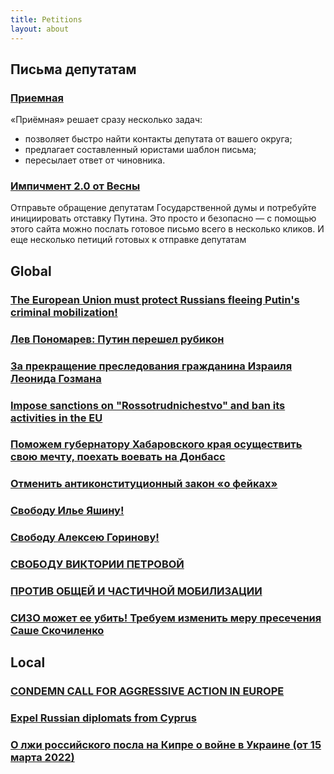 ```yaml
---
title: Petitions
layout: about
---
```

## Письма депутатам
### [Приемная](https://priemnaya.org/)
«Приёмная» решает сразу несколько задач:
* позволяет быстро найти контакты депутата от вашего округа;
* предлагает составленный юристами шаблон письма;
* пересылает ответ от чиновника.

### [Импичмент 2.0 от Весны](https://www.impeachment.digital/)
Отправьте обращение депутатам Государственной думы и потребуйте инициировать отставку Путина. Это просто и безопасно — с помощью этого сайта можно послать готовое письмо всего в несколько кликов.
И еще несколько петиций готовых к отправке депутатам

## Global
### [The European Union must protect Russians fleeing Putin's criminal mobilization!](https://www.change.org/p/the-european-union-must-protect-russians-fleeing-putin-s-criminal-mobilization)

### [Лев Пономарев: Путин перешел рубикон](https://www.change.org/p/%D0%BF%D1%83%D1%82%D0%B8%D0%BD-%D0%BF%D0%B5%D1%80%D0%B5%D1%88%D0%B5%D0%BB-%D1%80%D1%83%D0%B1%D0%B8%D0%BA%D0%BE%D0%BD)
### [За прекращение преследования гражданина Израиля Леонида Гозмана](https://www.change.org/p/%D0%B7%D0%B0-%D0%BF%D1%80%D0%B5%D0%BA%D1%80%D0%B0%D1%89%D0%B5%D0%BD%D0%B8%D0%B5-%D0%BF%D1%80%D0%B5%D1%81%D0%BB%D0%B5%D0%B4%D0%BE%D0%B2%D0%B0%D0%BD%D0%B8%D1%8F-%D0%B3%D1%80%D0%B0%D0%B6%D0%B4%D0%B0%D0%BD%D0%B8%D0%BD%D0%B0-%D0%B8%D0%B7%D1%80%D0%B0%D0%B8%D0%BB%D1%8F-%D0%BB%D0%B5%D0%BE%D0%BD%D0%B8%D0%B4%D0%B0-%D0%B3%D0%BE%D0%B7%D0%BC%D0%B0%D0%BD%D0%B0)
### [Impose sanctions on "Rossotrudnichestvo" and ban its activities in the EU](https://www.change.org/p/impose-sanctions-on-rossotrudnichestvo-and-ban-its-activities-in-the-eu)
### [Поможем губернатору Хабаровского края осуществить свою мечту, поехать воевать на Донбасс](https://www.change.org/p/%D0%BF%D0%BE%D0%BC%D0%BE%D0%B6%D0%B5%D0%BC-%D0%B3%D1%83%D0%B1%D0%B5%D1%80%D0%BD%D0%B0%D1%82%D0%BE%D1%80%D1%83-%D1%85%D0%B0%D0%B1%D0%B0%D1%80%D0%BE%D0%B2%D1%81%D0%BA%D0%BE%D0%B3%D0%BE-%D0%BA%D1%80%D0%B0%D1%8F-%D0%BE%D1%81%D1%83%D1%89%D0%B5%D1%81%D1%82%D0%B2%D0%B8%D1%82%D1%8C-%D1%81%D0%B2%D0%BE%D1%8E-%D0%BC%D0%B5%D1%87%D1%82%D1%83-%D0%BF%D0%BE%D0%B5%D1%85%D0%B0%D1%82%D1%8C-%D0%B2%D0%BE%D0%B5%D0%B2%D0%B0%D1%82%D1%8C-%D0%BD%D0%B0-%D0%B4%D0%BE%D0%BD%D0%B1%D0%B0%D1%81%D1%81)
### [Отменить антиконституционный закон «о фейках»](https://www.change.org/p/%D0%BE%D1%82%D0%BC%D0%B5%D0%BD%D0%B8%D1%82%D1%8C-%D0%B0%D0%BD%D1%82%D0%B8%D0%BA%D0%BE%D0%BD%D1%81%D1%82%D0%B8%D1%82%D1%83%D1%86%D0%B8%D0%BE%D0%BD%D0%BD%D1%8B%D0%B9-%D0%B7%D0%B0%D0%BA%D0%BE%D0%BD-%D0%BE-%D1%84%D0%B5%D0%B9%D0%BA%D0%B0%D1%85)
### [Свободу Илье Яшину!](https://www.change.org/p/%D1%81%D0%B2%D0%BE%D0%B1%D0%BE%D0%B4%D1%83-%D0%B8%D0%BB%D1%8C%D0%B5-%D1%8F%D1%88%D0%B8%D0%BD%D1%83-91f67d49-5603-4385-a238-9f844d3b6e67)
### [Свободу Алексею Горинову!](https://www.change.org/p/%D1%81%D0%B2%D0%BE%D0%B1%D0%BE%D0%B4%D1%83-%D0%B0%D0%BB%D0%B5%D0%BA%D1%81%D0%B5%D1%8E-%D0%B3%D0%BE%D1%80%D0%B8%D0%BD%D0%BE%D0%B2%D1%83)
### [СВОБОДУ ВИКТОРИИ ПЕТРОВОЙ](https://www.change.org/p/%D1%81%D0%B2%D0%BE%D0%B1%D0%BE%D0%B4%D1%83-%D0%B2%D0%B8%D0%BA%D1%82%D0%BE%D1%80%D0%B8%D0%B8-%D0%BF%D0%B5%D1%82%D1%80%D0%BE%D0%B2%D0%BE%D0%B9)
### [ПРОТИВ ОБЩЕЙ И ЧАСТИЧНОЙ МОБИЛИЗАЦИИ](https://www.change.org/p/%D0%BF%D1%80%D0%BE%D1%82%D0%B8%D0%B2-%D0%BE%D0%B1%D1%89%D0%B5%D0%B9-%D0%B8-%D1%87%D0%B0%D1%81%D1%82%D0%B8%D1%87%D0%BD%D0%BE%D0%B9-%D0%BC%D0%BE%D0%B1%D0%B8%D0%BB%D0%B8%D0%B7%D0%B0%D1%86%D0%B8%D0%B8)
### [СИЗО может ее убить! Требуем изменить меру пресечения Саше Скочиленко](https://www.change.org/p/%D1%81%D0%B8%D0%B7%D0%BE-%D0%BC%D0%BE%D0%B6%D0%B5%D1%82-%D0%B5%D0%B5-%D1%83%D0%B1%D0%B8%D1%82%D1%8C-%D1%82%D1%80%D0%B5%D0%B1%D1%83%D0%B5%D0%BC-%D0%B8%D0%B7%D0%BC%D0%B5%D0%BD%D0%B8%D1%82%D1%8C-%D0%BC%D0%B5%D1%80%D1%83-%D0%BF%D1%80%D0%B5%D1%81%D0%B5%D1%87%D0%B5%D0%BD%D0%B8%D1%8F-%D1%81%D0%B0%D1%88%D0%B5-%D1%81%D0%BA%D0%BE%D1%87%D0%B8%D0%BB%D0%B5%D0%BD%D0%BA%D0%BE)

## Local
### [CONDEMN CALL FOR AGGRESSIVE ACTION IN EUROPE](https://www.change.org/p/condemn-call-for-aggressive-action-in-europe)
### [Expel Russian diplomats from Cyprus](https://www.change.org/p/expel-russian-diplomats-from-cyprus)
### [О лжи российского посла на Кипре о войне в Украине (от 15 марта 2022)](https://the.organise.network/campaigns/teamup-lies-of-russian-ambassador-in-cyprus-about-war-in-ukraine)

